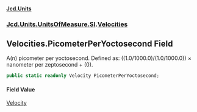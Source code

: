 #### [Jcd.Units](index.md 'index')
### [Jcd.Units.UnitsOfMeasure.SI](Jcd.Units.UnitsOfMeasure.SI.md 'Jcd.Units.UnitsOfMeasure.SI').[Velocities](Velocities.md 'Jcd.Units.UnitsOfMeasure.SI.Velocities')

## Velocities.PicometerPerYoctosecond Field

A(n) picometer per yoctosecond. Defined as: ((1.0/1000.0)/(1.0/1000.0)) × nanometer per zeptosecond + (0).

```csharp
public static readonly Velocity PicometerPerYoctosecond;
```

#### Field Value
[Velocity](Velocity.md 'Jcd.Units.UnitTypes.Velocity')